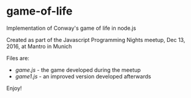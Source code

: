 # game-of-life
Implementation of Conway's game of life in node.js

Created as part of the Javascript Programming Nights meetup, Dec 13, 2016, at Mantro in Munich

Files are:
+ *game.js* - the game developed during the meetup
+ *game1.js* - an improved version developed afterwards

Enjoy!
